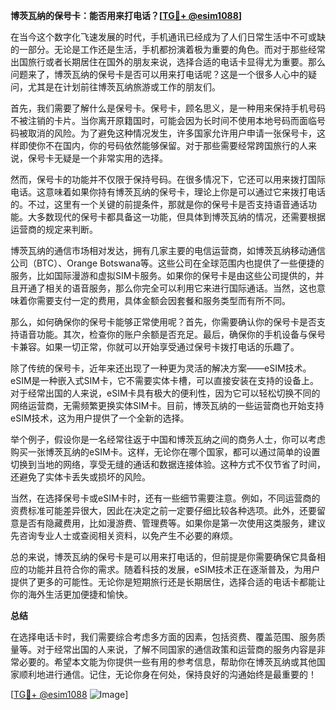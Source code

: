 **博茨瓦纳的保号卡：能否用来打电话？[[TG💪+ @esim1088](https://t.me/s/esim1088)]**

在当今这个数字化飞速发展的时代，手机通讯已经成为了人们日常生活中不可或缺的一部分。无论是工作还是生活，手机都扮演着极为重要的角色。而对于那些经常出国旅行或者长期居住在国外的朋友来说，选择合适的电话卡显得尤为重要。那么问题来了，博茨瓦纳的保号卡是否可以用来打电话呢？这是一个很多人心中的疑问，尤其是在计划前往博茨瓦纳旅游或工作的朋友们。

首先，我们需要了解什么是保号卡。保号卡，顾名思义，是一种用来保持手机号码不被注销的卡片。当你离开原籍国时，可能会因为长时间不使用本地号码而面临号码被取消的风险。为了避免这种情况发生，许多国家允许用户申请一张保号卡，这样即使你不在国内，你的号码依然能够保留。对于那些需要经常跨国旅行的人来说，保号卡无疑是一个非常实用的选择。

然而，保号卡的功能并不仅限于保持号码。在很多情况下，它还可以用来拨打国际电话。这意味着如果你持有博茨瓦纳的保号卡，理论上你是可以通过它来拨打电话的。不过，这里有一个关键的前提条件，那就是你的保号卡是否支持语音通话功能。大多数现代的保号卡都具备这一功能，但具体到博茨瓦纳的情况，还需要根据运营商的规定来判断。

博茨瓦纳的通信市场相对发达，拥有几家主要的电信运营商，如博茨瓦纳移动通信公司（BTC）、Orange Botswana等。这些公司在全球范围内也提供了一些便捷的服务，比如国际漫游和虚拟SIM卡服务。如果你的保号卡是由这些公司提供的，并且开通了相关的语音服务，那么你完全可以利用它来进行国际通话。当然，这也意味着你需要支付一定的费用，具体金额会因套餐和服务类型而有所不同。

那么，如何确保你的保号卡能够正常使用呢？首先，你需要确认你的保号卡是否支持语音功能。其次，检查你的账户余额是否充足。最后，确保你的手机设备与保号卡兼容。如果一切正常，你就可以开始享受通过保号卡拨打电话的乐趣了。

除了传统的保号卡，近年来还出现了一种更为灵活的解决方案——eSIM技术。eSIM是一种嵌入式SIM卡，它不需要实体卡槽，可以直接安装在支持的设备上。对于经常出国的人来说，eSIM卡具有极大的便利性，因为它可以轻松切换不同的网络运营商，无需频繁更换实体SIM卡。目前，博茨瓦纳的一些运营商也开始支持eSIM技术，这为用户提供了一个全新的选择。

举个例子，假设你是一名经常往返于中国和博茨瓦纳之间的商务人士，你可以考虑购买一张博茨瓦纳的eSIM卡。这样，无论你在哪个国家，都可以通过简单的设置切换到当地的网络，享受无缝的通话和数据连接体验。这种方式不仅节省了时间，还避免了实体卡丢失或损坏的风险。

当然，在选择保号卡或eSIM卡时，还有一些细节需要注意。例如，不同运营商的资费标准可能差异很大，因此在决定之前一定要仔细比较各种选项。此外，还要留意是否有隐藏费用，比如漫游费、管理费等。如果你是第一次使用这类服务，建议先咨询专业人士或查阅相关资料，以免产生不必要的麻烦。

总的来说，博茨瓦纳的保号卡是可以用来打电话的，但前提是你需要确保它具备相应的功能并且符合你的需求。随着科技的发展，eSIM技术正在逐渐普及，为用户提供了更多的可能性。无论你是短期旅行还是长期居住，选择合适的电话卡都能让你的海外生活更加便捷和愉快。

**总结**

在选择电话卡时，我们需要综合考虑多方面的因素，包括资费、覆盖范围、服务质量等。对于经常出国的人来说，了解不同国家的通信政策和运营商的服务内容是非常必要的。希望本文能为你提供一些有用的参考信息，帮助你在博茨瓦纳或其他国家顺利地进行通信。记住，无论你身在何处，保持良好的沟通始终是最重要的！

[[TG💪+ @esim1088](https://t.me/s/esim1088) ![Image](https://i.postimg.cc/4NQfJmqS/Snipaste-2025-05-13-00-14-12.png)]